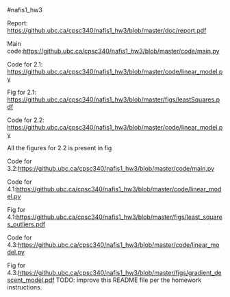 #nafis1_hw3



Report: https://github.ubc.ca/cpsc340/nafis1_hw3/blob/master/doc/report.pdf

Main code:https://github.ubc.ca/cpsc340/nafis1_hw3/blob/master/code/main.py

Code for 2.1: https://github.ubc.ca/cpsc340/nafis1_hw3/blob/master/code/linear_model.py

Fig for 2.1: https://github.ubc.ca/cpsc340/nafis1_hw3/blob/master/figs/leastSquares.pdf

Code for 2.2: https://github.ubc.ca/cpsc340/nafis1_hw3/blob/master/code/linear_model.py

All the figures for 2.2 is present in fig

Code for 3.2:https://github.ubc.ca/cpsc340/nafis1_hw3/blob/master/code/main.py

Code for 4.1:https://github.ubc.ca/cpsc340/nafis1_hw3/blob/master/code/linear_model.py

Fig for 4.1:https://github.ubc.ca/cpsc340/nafis1_hw3/blob/master/figs/least_squares_outliers.pdf

Code for 4.3:https://github.ubc.ca/cpsc340/nafis1_hw3/blob/master/code/linear_model.py

Fig for 4.3:https://github.ubc.ca/cpsc340/nafis1_hw3/blob/master/figs/gradient_descent_model.pdf
TODO: improve this README file per the homework instructions.
